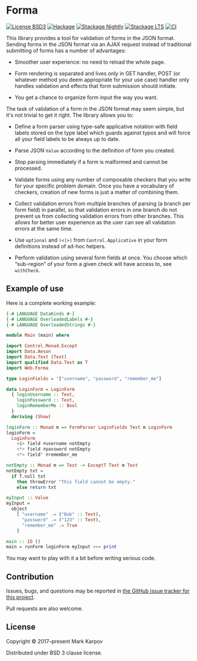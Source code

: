 # Forma

[![License BSD3](https://img.shields.io/badge/license-BSD3-brightgreen.svg)](http://opensource.org/licenses/BSD-3-Clause)
[![Hackage](https://img.shields.io/hackage/v/forma.svg?style=flat)](https://hackage.haskell.org/package/forma)
[![Stackage Nightly](http://stackage.org/package/forma/badge/nightly)](http://stackage.org/nightly/package/forma)
[![Stackage LTS](http://stackage.org/package/forma/badge/lts)](http://stackage.org/lts/package/forma)
[![CI](https://github.com/mrkkrp/forma/actions/workflows/ci.yaml/badge.svg)](https://github.com/mrkkrp/forma/actions/workflows/ci.yaml)

This library provides a tool for validation of forms in the JSON format.
Sending forms in the JSON format via an AJAX request instead of traditional
submitting of forms has a number of advantages:

* Smoother user experience: no need to reload the whole page.

* Form rendering is separated and lives only in GET handler, POST (or
  whatever method you deem appropriate for your use case) handler only
  handles validation and effects that form submission should initiate.

* You get a chance to organize form input the way you want.

The task of validation of a form in the JSON format may seem simple, but
it's not trivial to get it right. The library allows you to:

* Define a form parser using type-safe applicative notation with field
  labels stored on the type label which guards against typos and will force
  all your field labels to be always up to date.

* Parse JSON `Value` according to the definition of form you created.

* Stop parsing immediately if a form is malformed and cannot be processed.

* Validate forms using any number of composable checkers that you write for
  your specific problem domain. Once you have a vocabulary of checkers,
  creation of new forms is just a matter of combining them.

* Collect validation errors from multiple branches of parsing (a branch per
  form field) in parallel, so that validation errors in one branch do not
  prevent us from collecting validation errors from other branches. This
  allows for better user experience as the user can see all validation
  errors at the same time.

* Use `optional` and `(<|>)` from `Control.Applicative` in your form
  definitions instead of ad-hoc helpers.

* Perform validation using several form fields at once. You choose which
  “sub-region” of your form a given check will have access to, see
  `withCheck`.

## Example of use

Here is a complete working example:

```haskell
{-# LANGUAGE DataKinds #-}
{-# LANGUAGE OverloadedLabels #-}
{-# LANGUAGE OverloadedStrings #-}

module Main (main) where

import Control.Monad.Except
import Data.Aeson
import Data.Text (Text)
import qualified Data.Text as T
import Web.Forma

type LoginFields = '["username", "password", "remember_me"]

data LoginForm = LoginForm
  { loginUsername :: Text,
    loginPassword :: Text,
    loginRememberMe :: Bool
  }
  deriving (Show)

loginForm :: Monad m => FormParser LoginFields Text m LoginForm
loginForm =
  LoginForm
    <$> field #username notEmpty
    <*> field #password notEmpty
    <*> field' #remember_me

notEmpty :: Monad m => Text -> ExceptT Text m Text
notEmpty txt =
  if T.null txt
    then throwError "This field cannot be empty."
    else return txt

myInput :: Value
myInput =
  object
    [ "username" .= ("Bob" :: Text),
      "password" .= ("123" :: Text),
      "remember_me" .= True
    ]

main :: IO ()
main = runForm loginForm myInput >>= print
```

You may want to play with it a bit before writing serious code.

## Contribution

Issues, bugs, and questions may be reported in [the GitHub issue tracker for
this project](https://github.com/mrkkrp/forma/issues).

Pull requests are also welcome.

## License

Copyright © 2017–present Mark Karpov

Distributed under BSD 3 clause license.

